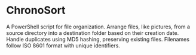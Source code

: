 # ChronoSort
A PowerShell script for file organization. Arrange files, like pictures, from a source directory into a destination folder based on their creation date. Handle duplicates using MD5 hashing, preserving existing files. Filenames follow ISO 8601 format with unique identifiers.
